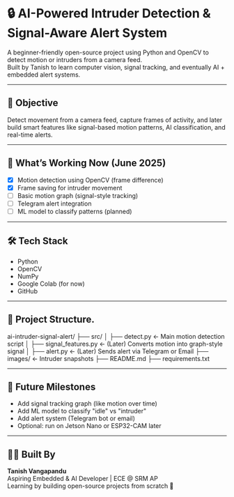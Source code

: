 # 🔒 AI-Powered Intruder Detection & Signal-Aware Alert System

A beginner-friendly open-source project using Python and OpenCV to detect motion or intruders from a camera feed.  
Built by Tanish to learn computer vision, signal tracking, and eventually AI + embedded alert systems.

---

## 🎯 Objective

Detect movement from a camera feed, capture frames of activity, and later build smart features like signal-based motion patterns, AI classification, and real-time alerts.

---

## 🚀 What’s Working Now (June 2025)

- [x] Motion detection using OpenCV (frame difference)
- [x] Frame saving for intruder movement
- [ ] Basic motion graph (signal-style tracking)
- [ ] Telegram alert integration
- [ ] ML model to classify patterns (planned)

---

## 🛠 Tech Stack

- Python
- OpenCV
- NumPy
- Google Colab (for now)
- GitHub

---

## 📂 Project Structure.

ai-intruder-signal-alert/ ├── src/ │   ├── detect.py             ← Main motion detection script │   ├── signal_features.py    ← (Later) Converts motion into graph-style signal │   ├── alert.py              ← (Later) Sends alert via Telegram or Email ├── images/                   ← Intruder snapshots ├── README.md ├── requirements.txt

---

## 📅 Future Milestones

- Add signal tracking graph (like motion over time)
- Add ML model to classify "idle" vs "intruder"
- Add alert system (Telegram bot or email)
- Optional: run on Jetson Nano or ESP32-CAM later

---

## 👨‍💻 Built By

**Tanish Vangapandu**  
Aspiring Embedded & AI Developer | ECE @ SRM AP  
Learning by building open-source projects from scratch 🚀
